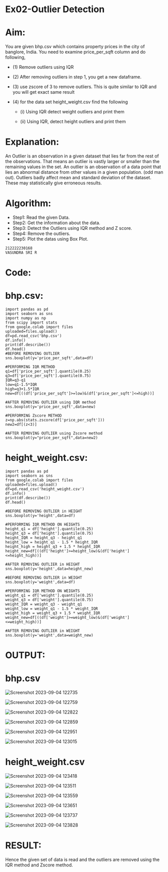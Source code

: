 # Ex02-Outlier Detection
# Aim:
You are given bhp.csv which contains property prices in the city of banglore, India. You need to examine price_per_sqft column and do following,

- (1) Remove outliers using IQR

- (2) After removing outliers in step 1, you get a new dataframe.

- (3) use zscore of 3 to remove outliers. This is quite similar to IQR and you will get exact same result

- (4) for the data set height_weight.csv find the following

  - (i) Using IQR detect weight outliers and print them
   
  - (ii) Using IQR, detect height outliers and print them

# Explanation:
An Outlier is an observation in a given dataset that lies far from the rest of the observations. That means an outlier is vastly larger or smaller than the remaining values in the set. An outlier is an observation of a data point that lies an abnormal distance from other values in a given population. (odd man out). Outliers badly affect mean and standard deviation of the dataset. These may statistically give erroneous results.

# Algorithm:
- Step1: Read the given Data.
- Step2: Get the information about the data.
- Step3: Detect the Outliers using IQR method and Z score.
- Step4: Remove the outliers.
- Step5: Plot the datas using Box Plot.
```
212222230168
VASUNDRA SRI R
```
# Code:
# bhp.csv:
```
import pandas as pd
import seaborn as sns
import numpy as np
from scipy import stats
from google.colab import files
uploaded=files.upload()
df=pd.read_csv('bhp.csv')
df.info()
print(df.describe())
df.head()
#BEFORE REMOVING OUTLIER
sns.boxplot(y='price_per_sqft',data=df)

#PERFORMING IQR METHOD
q1=df['price_per_sqft'].quantile(0.25)
q3=df['price_per_sqft'].quantile(0.75)
IQR=q3-q1
low=q1-1.5*IQR
high=q3+1.5*IQR
new=df[((df['price_per_sqft']>=low)&(df['price_per_sqft']<=high))]

#AFTER REMOVING OUTLIER using IQR method
sns.boxplot(y='price_per_sqft',data=new)

#PERFORMING Zscore METHOD
z=np.abs(stats.zscore(df['price_per_sqft']))
new2=df[(z<3)]

#AFTER REMOVING OUTLIER using Zscore method
sns.boxplot(y="price_per_sqft",data=new2)
```
# height_weight.csv:
```
import pandas as pd
import seaborn as sns
from google.colab import files
uploaded=files.upload()
df=pd.read_csv('height_weight.csv')
df.info()
print(df.describe())
df.head()

#BEFORE REMOVING OUTLIER in HEIGHT
sns.boxplot(y='height',data=df)

#PERFORMING IQR METHOD ON HEIGHTS
height_q1 = df['height'].quantile(0.25)
height_q3 = df['height'].quantile(0.75)
height_IQR = height_q3 - height_q1
height_low = height_q1 - 1.5 * height_IQR
height_high = height_q3 + 1.5 * height_IQR
height_new=df[((df['height']>=height_low)&(df['height']<=height_high))]

#AFTER REMOVING OUTLIER in HEIGHT
sns.boxplot(y='height',data=height_new)

#BEFORE REMOVING OUTLIER in WEIGHT
sns.boxplot(y='weight',data=df)

#PERFORMING IQR METHOD ON WEIGHTS
weight_q1 = df['weight'].quantile(0.25)
weight_q3 = df['weight'].quantile(0.75)
weight_IQR = weight_q3 - weight_q1
weight_low = weight_q1 - 1.5 * weight_IQR
weight_high = weight_q3 + 1.5 * weight_IQR
weight_new=df[((df['weight']>=weight_low)&(df['weight']<=weight_high))]

#AFTER REMOVING OUTLIER in WEIGHT
sns.boxplot(y='weight',data=weight_new)
```
# OUTPUT:
# bhp.csv
![Screenshot 2023-09-04 122735](https://github.com/vasundrasriravi/ODD2023---Datascience---Ex-02/assets/119393983/ca9c7412-62db-4c71-ac8c-d03ce50d0c8a)

![Screenshot 2023-09-04 122759](https://github.com/vasundrasriravi/ODD2023---Datascience---Ex-02/assets/119393983/02a9f5b6-b547-4d1c-9095-e1eafe3999cb)

![Screenshot 2023-09-04 122822](https://github.com/vasundrasriravi/ODD2023---Datascience---Ex-02/assets/119393983/662eb6ca-3246-40b0-ae0f-9ac19c5f7d15)

![Screenshot 2023-09-04 122859](https://github.com/vasundrasriravi/ODD2023---Datascience---Ex-02/assets/119393983/ef8618dc-b186-4438-a5a1-86be1054c8ec)

![Screenshot 2023-09-04 122951](https://github.com/vasundrasriravi/ODD2023---Datascience---Ex-02/assets/119393983/5531056e-2899-4e63-8781-3af8f4e8ab1a)

![Screenshot 2023-09-04 123015](https://github.com/vasundrasriravi/ODD2023---Datascience---Ex-02/assets/119393983/dcc38701-67e9-4db9-abef-8949926409d7)

# height_weight.csv
![Screenshot 2023-09-04 123418](https://github.com/vasundrasriravi/ODD2023---Datascience---Ex-02/assets/119393983/18f06a4a-d814-4005-ad8b-057c1cf60233)

![Screenshot 2023-09-04 123511](https://github.com/vasundrasriravi/ODD2023---Datascience---Ex-02/assets/119393983/eb0ef83a-871e-4a39-96ff-cd00502ea2a1)

![Screenshot 2023-09-04 123559](https://github.com/vasundrasriravi/ODD2023---Datascience---Ex-02/assets/119393983/6ad55b2d-3682-4ebd-9d11-16f8ca30b363)

![Screenshot 2023-09-04 123651](https://github.com/vasundrasriravi/ODD2023---Datascience---Ex-02/assets/119393983/ed4f43d3-4a8a-4365-a5bc-eaa28ed36de2)

![Screenshot 2023-09-04 123737](https://github.com/vasundrasriravi/ODD2023---Datascience---Ex-02/assets/119393983/6c1c0521-db54-4c98-9095-4aabbbed856e)

![Screenshot 2023-09-04 123828](https://github.com/vasundrasriravi/ODD2023---Datascience---Ex-02/assets/119393983/b2cf1cee-c6d7-4be7-9d54-694e58c19a5f)

# RESULT:
Hence the given set of data is read and the outliers are removed using the IQR method and Zscore method.
